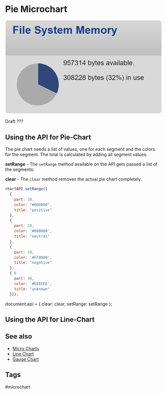 # Pie Microchart

![PieChart Screenshot](/microchart-pie.png)

Draft ???

## Using the API for Pie-Chart

The pie chart needs a list of values, one for each segment and the colors for the segment.
The total is calculated by adding all segment values.

**setRange** - The `setRange` method available on the API gets passed a list of the segments:

**clear** - The `clear` method removes the actual pie chart completely.

```JavaScript
chartAPI.setRange([
  { 
    part: 30,
    color: "#008000",
    title: "positive"
  },
  { 
    part: 20,
    color: '#808000',
    title: "neutral"
  },
  { 
    part: 10,
    color: '#FF0000',
    title: "negative"
  },
  { 0
    part: 40,
    color: '#EEEEEE',
    title: "unknown"
  }]);
```

document.api = {
  clear: clear,
  setRange: setRange
};


## Using the API for Line-Chart




## See also

* [Micro Charts](microcharts.md)
* [Line Chart](microchart-line.md)
* [Gauge Chart](microchart-gauge.md)


## Tags

#microchart

